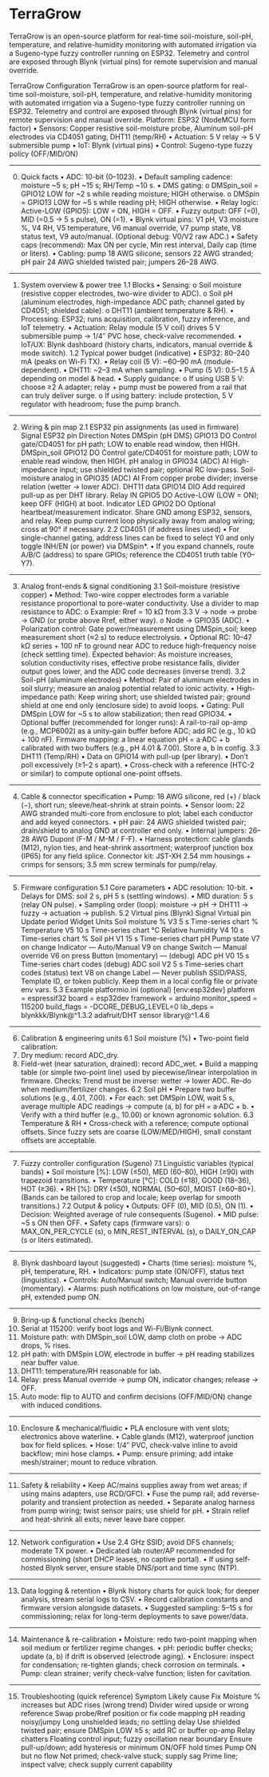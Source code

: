 # TerraGrow
TerraGrow is an open-source platform for real-time soil-moisture, soil-pH, temperature, and relative-humidity monitoring with automated irrigation via a Sugeno-type fuzzy controller running on ESP32. Telemetry and control are exposed through Blynk (virtual pins) for remote supervision and manual override.

TerraGrow Configuration 
TerraGrow is an open-source platform for real-time soil-moisture, soil-pH, temperature, and relative-humidity monitoring with automated irrigation via a Sugeno-type fuzzy controller running on ESP32. Telemetry and control are exposed through Blynk (virtual pins) for remote supervision and manual override.
Platform: ESP32 (NodeMCU form factor) • Sensors: Copper resistive soil-moisture probe, Aluminum soil-pH electrodes via CD4051 gating, DHT11 (temp/RH) • Actuation: 5 V relay → 5 V submersible pump • IoT: Blynk (virtual pins) • Control: Sugeno-type fuzzy policy (OFF/MID/ON)
________________________________________
0. Quick facts
•	ADC: 10-bit (0–1023).
•	Default sampling cadence: moisture ~5 s; pH ~15 s; RH/Temp ~10 s.
•	DMS gating:
o	DMSpin_soil = GPIO12 LOW for ~2 s while reading moisture; HIGH otherwise.
o	DMSpin = GPIO13 LOW for ~5 s while reading pH; HIGH otherwise.
•	Relay logic: Active-LOW (GPIO5): LOW = ON, HIGH = OFF.
•	Fuzzy output: OFF (=0), MID (=0.5 → 5 s pulse), ON (=1).
•	Blynk virtual pins: V1 pH, V3 moisture %, V4 RH, V5 temperature, V6 manual override, V7 pump state, V8 status text, V9 auto/manual. (Optional debug: V0/V2 raw ADC.)
•	Safety caps (recommend): Max ON per cycle, Min rest interval, Daily cap (time or liters).
•	Cabling: pump 18 AWG silicone; sensors 22 AWG stranded; pH pair 24 AWG shielded twisted pair; jumpers 26–28 AWG.
________________________________________
1. System overview & power tree
1.1 Blocks
•	Sensing:
o	Soil moisture (resistive copper electrodes, two-wire divider to ADC).
o	Soil pH (aluminum electrodes, high-impedance ADC path; channel gated by CD4051; shielded cable).
o	DHT11 (ambient temperature & RH).
•	Processing: ESP32; runs acquisition, calibration, fuzzy inference, and IoT telemetry.
•	Actuation: Relay module (5 V coil) drives 5 V submersible pump → 1/4″ PVC hose, check-valve recommended.
•	IoT/UX: Blynk dashboard (history charts, indicators, manual override & mode switch).
1.2 Typical power budget (indicative)
•	ESP32: 80–240 mA (peaks on Wi-Fi TX).
•	Relay coil (5 V): ~60–90 mA (module-dependent).
•	DHT11: ~2–3 mA when sampling.
•	Pump (5 V): 0.5–1.5 A depending on model & head.
•	Supply guidance:
o	If using USB 5 V: choose ≥2 A adapter; relay + pump must be powered from a rail that can truly deliver surge.
o	If using battery: include protection, 5 V regulator with headroom; fuse the pump branch.
________________________________________
2. Wiring & pin map
2.1 ESP32 pin assignments (as used in firmware)
Signal	ESP32 pin	Direction	Notes
DMSpin (pH DMS)	GPIO13	DO	Control gate/CD4051 for pH path; LOW to enable read window, then HIGH.
DMSpin_soil	GPIO12	DO	Control gate/CD4051 for moisture path; LOW to enable read window, then HIGH.
pH analog in	GPIO34 (ADC)	AI	High-impedance input; use shielded twisted pair; optional RC low-pass.
Soil-moisture analog in	GPIO35 (ADC)	AI	From copper probe divider; inverse relation (wetter → lower ADC).
DHT11 data	GPIO14	DIO	Add required pull-up as per DHT library.
Relay IN	GPIO5	DO	Active-LOW (LOW = ON); keep OFF (HIGH) at boot.
Indicator LED	GPIO2	DO	Optional heartbeat/measurement indicator.
Share GND among ESP32, sensors, and relay. Keep pump current loop physically away from analog wiring; cross at 90° if necessary.
2.2 CD4051 (if address lines used)
•	For single-channel gating, address lines can be fixed to select Y0 and only toggle INH/EN (or power) via DMSpin*.
•	If you expand channels, route A/B/C (address) to spare GPIOs; reference the CD4051 truth table (Y0–Y7).
________________________________________
3. Analog front-ends & signal conditioning
3.1 Soil-moisture (resistive copper)
•	Method: Two-wire copper electrodes form a variable resistance proportional to pore-water conductivity. Use a divider to map resistance to ADC:
o	Example: Rref = 10 kΩ from 3.3 V → node → probe → GND (or probe above Rref, either way).
o	Node → GPIO35 (ADC).
•	Polarization control: Gate power/measurement using DMSpin_soil; keep measurement short (≈2 s) to reduce electrolysis.
•	Optional RC: 10–47 kΩ series + 100 nF to ground near ADC to reduce high-frequency noise (check settling time).
Expected behavior: As moisture increases, solution conductivity rises, effective probe resistance falls, divider output goes lower, and the ADC code decreases (inverse trend).
3.2 Soil-pH (aluminum electrodes)
•	Method: Pair of aluminum electrodes in soil slurry; measure an analog potential related to ionic activity.
•	High-impedance path: Keep wiring short; use shielded twisted pair; ground shield at one end only (enclosure side) to avoid loops.
•	Gating: Pull DMSpin LOW for ~5 s to allow stabilization; then read GPIO34.
•	Optional buffer (recommended for longer runs): A rail-to-rail op-amp (e.g., MCP6002) as a unity-gain buffer before ADC; add RC (e.g., 10 kΩ + 100 nF).
Firmware mapping: a linear equation pH = a·ADC + b calibrated with two buffers (e.g., pH 4.01 & 7.00). Store a, b in config.
3.3 DHT11 (Temp/RH)
•	Data on GPIO14 with pull-up (per library).
•	Don’t poll excessively (≥1–2 s apart).
•	Cross-check with a reference (HTC-2 or similar) to compute optional one-point offsets.
________________________________________
4. Cable & connector specification
•	Pump: 18 AWG silicone, red (+) / black (−), short run; sleeve/heat-shrink at strain points.
•	Sensor loom: 22 AWG stranded multi-core from enclosure to plot; label each conductor and add keyed connectors.
•	pH pair: 24 AWG shielded twisted pair; drain/shield to analog GND at controller end only.
•	Internal jumpers: 26–28 AWG Dupont (F-M / M-M / F-F).
•	Harness protection: cable glands (M12), nylon ties, and heat-shrink assortment; waterproof junction box (IP65) for any field splice.
Connector kit: JST-XH 2.54 mm housings + crimps for sensors; 3.5 mm screw terminals for pump/relay.
________________________________________
5. Firmware configuration
5.1 Core parameters
•	ADC resolution: 10-bit.
•	Delays for DMS: soil 2 s, pH 5 s (settling windows).
•	MID duration: 5 s (relay ON pulse).
•	Sampling order (loop): moisture → pH → DHT11 → fuzzy → actuation → publish.
5.2 Virtual pins (Blynk)
Signal	Virtual pin	Update period	Widget	Units
Soil moisture %	V3	5 s	Time-series chart	%
Temperature	V5	10 s	Time-series chart	°C
Relative humidity	V4	10 s	Time-series chart	%
Soil pH	V1	15 s	Time-series chart	pH
Pump state	V7	on change	Indicator	—
Auto/Manual	V9	on change	Switch	—
Manual override	V6	on press	Button (momentary)	—
(debug) ADC pH	V0	15 s	Time-series chart	codes
(debug) ADC soil	V2	5 s	Time-series chart	codes
(status) text	V8	on change	Label	—
Never publish SSID/PASS, Template ID, or token publicly. Keep them in a local config file or private env vars.
5.3 Example platformio.ini (optional)
[env:esp32dev]
platform = espressif32
board = esp32dev
framework = arduino
monitor_speed = 115200
build_flags = -DCORE_DEBUG_LEVEL=0
lib_deps =
  blynkkk/Blynk@^1.3.2
  adafruit/DHT sensor library@^1.4.6
________________________________________
6. Calibration & engineering units
6.1 Soil moisture (%)
•	Two-point field calibration:
1.	Dry medium: record ADC_dry.
2.	Field-wet (near saturation, drained): record ADC_wet.
•	Build a mapping table (or simple two-point line) used by piecewise/linear interpolation in firmware.
Checks: Trend must be inverse: wetter → lower ADC. Re-do when medium/fertilizer changes.
6.2 Soil pH
•	Prepare two buffer solutions (e.g., 4.01, 7.00).
•	For each: set DMSpin LOW, wait 5 s, average multiple ADC readings → compute (a, b) for pH = a·ADC + b.
•	Verify with a third buffer (e.g., 10.00) or known agronomic solution.
6.3 Temperature & RH
•	Cross-check with a reference; compute optional offsets. Since fuzzy sets are coarse (LOW/MED/HIGH), small constant offsets are acceptable.
________________________________________
7. Fuzzy controller configuration (Sugeno)
7.1 Linguistic variables (typical bands)
•	Soil moisture [%]: LOW (≤50), MED (60–80), HIGH (≥90) with trapezoid transitions.
•	Temperature [°C]: COLD (≤18), GOOD (18–36), HOT (≥36).
•	RH [%]: DRY (≤50), NORMAL (50–60), MOIST (≥60–80+).
(Bands can be tailored to crop and locale; keep overlap for smooth transitions.)
7.2 Output & policy
•	Outputs: OFF (0), MID (0.5), ON (1).
•	Decision: Weighted average of rule consequents (Sugeno).
•	MID pulse: ~5 s ON then OFF.
•	Safety caps (firmware vars):
o	MAX_ON_PER_CYCLE (s),
o	MIN_REST_INTERVAL (s),
o	DAILY_ON_CAP (s or liters estimated).
________________________________________
8. Blynk dashboard layout (suggested)
•	Charts (time series): moisture %, pH, temperature, RH.
•	Indicators: pump state (ON/OFF), status text (linguistics).
•	Controls: Auto/Manual switch; Manual override button (momentary).
•	Alarms: push notifications on low moisture, out-of-range pH, extended pump ON.
________________________________________
9. Bring-up & functional checks (bench)
1.	Serial at 115200: verify boot logs and Wi-Fi/Blynk connect.
2.	Moisture path: with DMSpin_soil LOW, damp cloth on probe → ADC drops, % rises.
3.	pH path: with DMSpin LOW, electrode in buffer → pH reading stabilizes near buffer value.
4.	DHT11: temperature/RH reasonable for lab.
5.	Relay: press Manual override → pump ON, indicator changes; release → OFF.
6.	Auto mode: flip to AUTO and confirm decisions (OFF/MID/ON) change with induced conditions.
________________________________________
10. Enclosure & mechanical/fluidic
•	PLA enclosure with vent slots; electronics above waterline.
•	Cable glands (M12), waterproof junction box for field splices.
•	Hose: 1/4″ PVC, check-valve inline to avoid backflow; mini hose clamps.
•	Pump: ensure priming; add intake mesh/strainer; mount to reduce vibration.
________________________________________
11. Safety & reliability
•	Keep AC/mains supplies away from wet areas; if using mains adapters, use RCD/GFCI.
•	Fuse the pump rail; add reverse-polarity and transient protection as needed.
•	Separate analog harness from pump wiring; twist sensor pairs; use shield for pH.
•	Strain relief and heat-shrink all exits; never leave bare copper.
________________________________________
12. Network configuration
•	Use 2.4 GHz SSID; avoid DFS channels; moderate TX power.
•	Dedicated lab router/AP recommended for commissioning (short DHCP leases, no captive portal).
•	If using self-hosted Blynk server, ensure stable DNS/port and time sync (NTP).
________________________________________
13. Data logging & retention
•	Blynk history charts for quick look; for deeper analysis, stream serial logs to CSV.
•	Record calibration constants and firmware version alongside datasets.
•	Suggested sampling: 5–15 s for commissioning; relax for long-term deployments to save power/data.
________________________________________
14. Maintenance & re-calibration
•	Moisture: redo two-point mapping when soil medium or fertilizer regime changes.
•	pH: periodic buffer checks; update (a, b) if drift is observed (electrode aging).
•	Enclosure: inspect for condensation; re-tighten glands; check corrosion on terminals.
•	Pump: clean strainer; verify check-valve function; listen for cavitation.
________________________________________
15. Troubleshooting (quick reference)
Symptom	Likely cause	Fix
Moisture % increases but ADC rises (wrong trend)	Divider wired upside or wrong reference	Swap probe/Rref position or fix code mapping
pH reading noisy/jumpy	Long unshielded leads; no settling delay	Use shielded twisted pair; ensure DMSpin LOW ≥5 s; add RC or buffer op-amp
Relay chatters	Floating control input; fuzzy oscillation near boundary	Ensure pull-up/down; add hysteresis or minimum ON/OFF hold times
Pump ON but no flow	Not primed; check-valve stuck; supply sag	Prime line; inspect valve; check supply current capability
		


